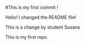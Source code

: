 
#This is my first commit !


Hello! I changed the README file!


This is a change by student Susana

This is my first repo

